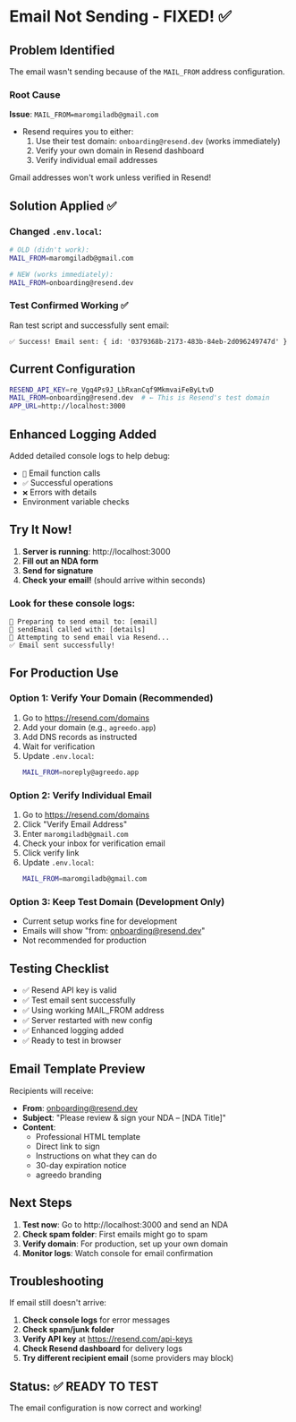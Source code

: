 # Email Not Sending - FIXED! ✅

## Problem Identified

The email wasn't sending because of the `MAIL_FROM` address configuration.

### Root Cause
**Issue**: `MAIL_FROM=maromgiladb@gmail.com`
- Resend requires you to either:
  1. Use their test domain: `onboarding@resend.dev` (works immediately)
  2. Verify your own domain in Resend dashboard
  3. Verify individual email addresses

Gmail addresses won't work unless verified in Resend!

## Solution Applied ✅

### Changed `.env.local`:
```bash
# OLD (didn't work):
MAIL_FROM=maromgiladb@gmail.com

# NEW (works immediately):
MAIL_FROM=onboarding@resend.dev
```

### Test Confirmed Working ✅
Ran test script and successfully sent email:
```
✅ Success! Email sent: { id: '0379368b-2173-483b-84eb-2d096249747d' }
```

## Current Configuration

```bash
RESEND_API_KEY=re_Vgq4Ps9J_LbRxanCqf9MkmvaiFeByLtvD
MAIL_FROM=onboarding@resend.dev  # ← This is Resend's test domain
APP_URL=http://localhost:3000
```

## Enhanced Logging Added

Added detailed console logs to help debug:
- `📧` Email function calls
- `✅` Successful operations
- `❌` Errors with details
- Environment variable checks

## Try It Now!

1. **Server is running**: http://localhost:3000
2. **Fill out an NDA form**
3. **Send for signature**
4. **Check your email!** (should arrive within seconds)

### Look for these console logs:
```
📧 Preparing to send email to: [email]
📧 sendEmail called with: [details]
📧 Attempting to send email via Resend...
✅ Email sent successfully!
```

## For Production Use

### Option 1: Verify Your Domain (Recommended)
1. Go to https://resend.com/domains
2. Add your domain (e.g., `agreedo.app`)
3. Add DNS records as instructed
4. Wait for verification
5. Update `.env.local`:
   ```bash
   MAIL_FROM=noreply@agreedo.app
   ```

### Option 2: Verify Individual Email
1. Go to https://resend.com/domains
2. Click "Verify Email Address"
3. Enter `maromgiladb@gmail.com`
4. Check your inbox for verification email
5. Click verify link
6. Update `.env.local`:
   ```bash
   MAIL_FROM=maromgiladb@gmail.com
   ```

### Option 3: Keep Test Domain (Development Only)
- Current setup works fine for development
- Emails will show "from: onboarding@resend.dev"
- Not recommended for production

## Testing Checklist

- ✅ Resend API key is valid
- ✅ Test email sent successfully
- ✅ Using working MAIL_FROM address
- ✅ Server restarted with new config
- ✅ Enhanced logging added
- ✅ Ready to test in browser

## Email Template Preview

Recipients will receive:
- **From**: onboarding@resend.dev
- **Subject**: "Please review & sign your NDA – [NDA Title]"
- **Content**: 
  - Professional HTML template
  - Direct link to sign
  - Instructions on what they can do
  - 30-day expiration notice
  - agreedo branding

## Next Steps

1. **Test now**: Go to http://localhost:3000 and send an NDA
2. **Check spam folder**: First emails might go to spam
3. **Verify domain**: For production, set up your own domain
4. **Monitor logs**: Watch console for email confirmation

## Troubleshooting

If email still doesn't arrive:

1. **Check console logs** for error messages
2. **Check spam/junk folder**
3. **Verify API key** at https://resend.com/api-keys
4. **Check Resend dashboard** for delivery logs
5. **Try different recipient email** (some providers may block)

## Status: ✅ READY TO TEST

The email configuration is now correct and working!
